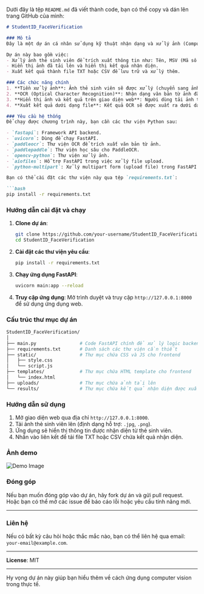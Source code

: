 Dưới đây là tệp `README.md` đã viết thành code, bạn có thể copy và dán lên trang GitHub của mình:

```md
# StudentID_FaceVerification

### Mô tả
Đây là một dự án cá nhân sử dụng kỹ thuật nhận dạng và xử lý ảnh (Computer Vision) để trích xuất và xác thực thông tin sinh viên từ thẻ sinh viên, cũng như có thể mở rộng thêm khả năng nhận dạng khuôn mặt.

Dự án này bao gồm việc:
- Xử lý ảnh thẻ sinh viên để trích xuất thông tin như: Tên, MSV (Mã số sinh viên), Ngành học, Khoa/Viện, và Khóa học.
- Hiển thị ảnh đã tải lên và hiển thị kết quả nhận diện.
- Xuất kết quả thành file TXT hoặc CSV để lưu trữ và xử lý thêm.

### Các chức năng chính
1. **Tiền xử lý ảnh**: Ảnh thẻ sinh viên sẽ được xử lý (chuyển sang ảnh xám, áp dụng threshold để loại bỏ nhiễu).
2. **OCR (Optical Character Recognition)**: Nhận dạng văn bản từ ảnh đã tiền xử lý sử dụng PaddleOCR.
3. **Hiển thị ảnh và kết quả trên giao diện web**: Người dùng tải ảnh thẻ sinh viên lên, kết quả nhận diện sẽ được hiển thị trên trang web.
4. **Xuất kết quả dưới dạng file**: Kết quả OCR sẽ được xuất ra dưới dạng file `.txt` hoặc `.csv`.

### Yêu cầu hệ thống
Để chạy được chương trình này, bạn cần các thư viện Python sau:

- `fastapi`: Framework API backend.
- `uvicorn`: Dùng để chạy FastAPI.
- `paddleocr`: Thư viện OCR để trích xuất văn bản từ ảnh.
- `paddlepaddle`: Thư viện học sâu cho PaddleOCR.
- `opencv-python`: Thư viện xử lý ảnh.
- `aiofiles`: Hỗ trợ FastAPI trong việc xử lý file upload.
- `python-multipart`: Xử lý multipart form (upload file) trong FastAPI.

Bạn có thể cài đặt các thư viện này qua tệp `requirements.txt`:

```bash
pip install -r requirements.txt
```

### Hướng dẫn cài đặt và chạy
1. **Clone dự án**:
    ```bash
    git clone https://github.com/your-username/StudentID_FaceVerification.git
    cd StudentID_FaceVerification
    ```

2. **Cài đặt các thư viện yêu cầu**:
    ```bash
    pip install -r requirements.txt
    ```

3. **Chạy ứng dụng FastAPI**:
    ```bash
    uvicorn main:app --reload
    ```

4. **Truy cập ứng dụng**:
   Mở trình duyệt và truy cập `http://127.0.0.1:8000` để sử dụng ứng dụng web.

### Cấu trúc thư mục dự án
```bash
StudentID_FaceVerification/
│
├── main.py                # Code FastAPI chính để xử lý logic backend
├── requirements.txt       # Danh sách các thư viện cần thiết
├── static/                # Thư mục chứa CSS và JS cho frontend
│   ├── style.css
│   └── script.js
├── templates/             # Thư mục chứa HTML template cho frontend
│   └── index.html
├── uploads/               # Thư mục chứa ảnh tải lên
└── results/               # Thư mục chứa kết quả nhận diện được xuất ra file TXT/CSV
```

### Hướng dẫn sử dụng
1. Mở giao diện web qua địa chỉ `http://127.0.0.1:8000`.
2. Tải ảnh thẻ sinh viên lên (định dạng hỗ trợ: `.jpg`, `.png`).
3. Ứng dụng sẽ hiển thị thông tin được nhận diện từ thẻ sinh viên.
4. Nhấn vào liên kết để tải file TXT hoặc CSV chứa kết quả nhận diện.

### Ảnh demo
![Demo Image](static/demo.png)

### Đóng góp
Nếu bạn muốn đóng góp vào dự án, hãy fork dự án và gửi pull request. Hoặc bạn có thể mở các issue để báo cáo lỗi hoặc yêu cầu tính năng mới.

---

### Liên hệ
Nếu có bất kỳ câu hỏi hoặc thắc mắc nào, bạn có thể liên hệ qua email: `your-email@example.com`.

---

**License**: MIT

---

Hy vọng dự án này giúp bạn hiểu thêm về cách ứng dụng computer vision trong thực tế.
